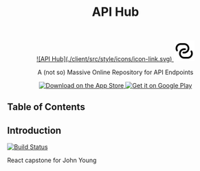 <h1 align="center"> API Hub </h1> <br>
<p align="center">
  <a href="https://warm-peak-72707.herokuapp.com/">
    ![API Hub](./client/src/style/icons/icon-link.svg)
    <img src="./client/src/style/icons/icon-link.svg">
  </a>
</p>

<p align="center">
  A (not so) Massive Online Repository for API Endpoints
</p>

<p align="center">
  <a href="https://itunes.apple.com/us/app/gitpoint/id1251245162?mt=8">
    <img alt="Download on the App Store" title="App Store" src="http://i.imgur.com/0n2zqHD.png" width="140">
  </a>

  <a href="https://play.google.com/store/apps/details?id=com.gitpoint">
    <img alt="Get it on Google Play" title="Google Play" src="http://i.imgur.com/mtGRPuM.png" width="140">
  </a>
</p>

## Table of Contents

## Introduction
[![Build Status](https://travis-ci.org/johnatspreadstreet/react-capstone.svg?branch=master)](https://travis-ci.org/johnatspreadstreet/react-capstone)

React capstone for John Young